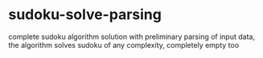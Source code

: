 # sudoku-solve-parsing
complete sudoku algorithm solution with preliminary parsing of input data, the algorithm solves sudoku of any complexity, completely empty too
